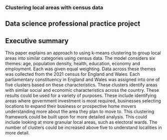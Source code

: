 ### Clustering local areas with census data
## Data science professional practice project

## Executive summary

This paper explains an approach to using k-means clustering to group local areas into similar categories using census data.
The model considers six themes: age, population density, health, education, economy and employment. Each was given equal weighting. Data across these themes was collected from the 2021 census for England and Wales. Each parliamentary constituency in England and Wales was assigned into one of five clusters based on these characteristics.
These clusters identify areas with similar social and economic characteristics across the country. These results could be used for a variety of purposes. These include identifying areas where government investment is most required, businesses selecting locations to expand their business or prospective home movers understanding more about the area they plan to move to. 
This clustering framework could be built upon for more detailed analysis. This could include looking at more granular local areas, such as electoral wards. The number of clusters could be increased above five to understand localities in more detail.
